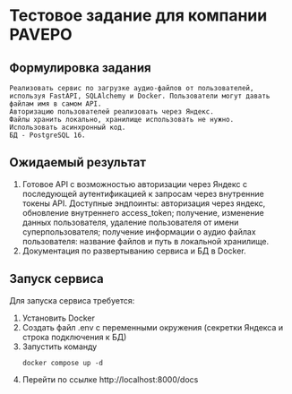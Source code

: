 # Тестовое задание для компании PAVEPO

## Формулировка задания
```
Реализовать сервис по загрузке аудио-файлов от пользователей, используя FastAPI, SQLAlchemy и Docker. Пользователи могут давать файлам имя в самом API.
Авторизацию пользователей реализовать через Яндекс.
Файлы хранить локально, хранилище использовать не нужно.
Использовать асинхронный код.
БД - PostgreSQL 16.
```

## Ожидаемый результат
1. Готовое API с возможностью авторизации через Яндекс с последующей аутентификацией к запросам через внутренние токены API.
Доступные эндпоинты: авторизация через яндекс, обновление внутреннего access_token; получение, изменение данных пользователя, удаление пользователя от имени суперпользователя; получение информации о аудио файлах пользователя: название файлов и путь в локальной хранилище.
2. Документация по развертыванию сервиса и БД в Docker.

## Запуск сервиса
Для запуска сервиса требуется:
1. Установить Docker
2. Создать файл .env с переменными окружения (секретки Яндекса и строка подключения к БД)
3. Запустить команду
    ```
    docker compose up -d
    ```
4. Перейти по ссылке http://localhost:8000/docs